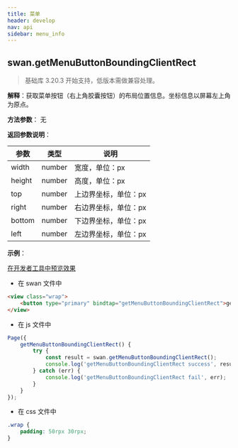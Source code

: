 ```yaml
---
title: 菜单
header: develop
nav: api
sidebar: menu_info
---
```



## swan.getMenuButtonBoundingClientRect

> 基础库 3.20.3 开始支持，低版本需做兼容处理。

**解释**：获取菜单按钮（右上角胶囊按钮）的布局位置信息。坐标信息以屏幕左上角为原点。

**方法参数**： 无

**返回参数说明**：

|参数	|类型	|说明|
|--|--|--|
|width|	number|	宽度，单位：px|
|height|	number	|高度，单位：px|
|top	|number|	上边界坐标，单位：px|
|right|	number|	右边界坐标，单位：px|
|bottom|	number	|下边界坐标，单位：px|
|left	|number|	左边界坐标，单位：px|
 


**示例**：

<a href="swanide://fragment/58313b1eb5dd40b7ca199130b33b8f281557730380596" title="在开发者工具中预览效果" target="_self">在开发者工具中预览效果</a>

* 在 swan 文件中

```html
<view class="wrap">
    <button type="primary" bindtap="getMenuButtonBoundingClientRect">getMenuButtonBoundingClientRect</button>
</view>
```

* 在 js 文件中

```js
Page({
    getMenuButtonBoundingClientRect() {
        try {
            const result = swan.getMenuButtonBoundingClientRect();
            console.log('getMenuButtonBoundingClientRect success', result);
        } catch (err) {
            console.log('getMenuButtonBoundingClientRect fail', err);
        }
    }
});
```
* 在 css 文件中

```css
.wrap {
    padding: 50rpx 30rpx;
}
```

